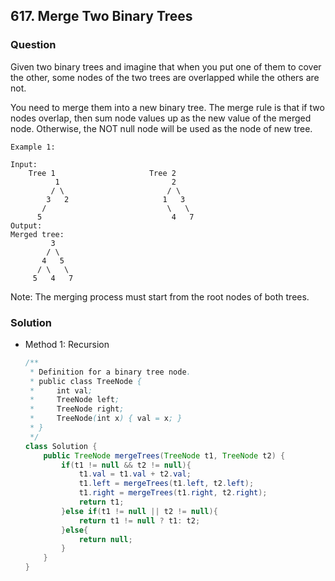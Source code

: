 ## 617. Merge Two Binary Trees

### Question
Given two binary trees and imagine that when you put one of them to cover the other, some nodes of the two trees are overlapped while the others are not.

You need to merge them into a new binary tree. The merge rule is that if two nodes overlap, then sum node values up as the new value of the merged node. Otherwise, the NOT null node will be used as the node of new tree.

```
Example 1:

Input:
	Tree 1                     Tree 2                  
          1                         2                             
         / \                       / \                            
        3   2                     1   3                        
       /                           \   \                      
      5                             4   7                  
Output:
Merged tree:
	     3
	    / \
	   4   5
	  / \   \
	 5   4   7
```

Note: The merging process must start from the root nodes of both trees.

### Solution
* Method 1: Recursion
  ```Java
  /**
   * Definition for a binary tree node.
   * public class TreeNode {
   *     int val;
   *     TreeNode left;
   *     TreeNode right;
   *     TreeNode(int x) { val = x; }
   * }
   */
  class Solution {
      public TreeNode mergeTrees(TreeNode t1, TreeNode t2) {
          if(t1 != null && t2 != null){
              t1.val = t1.val + t2.val;
              t1.left = mergeTrees(t1.left, t2.left);
              t1.right = mergeTrees(t1.right, t2.right);
              return t1;
          }else if(t1 != null || t2 != null){
              return t1 != null ? t1: t2;
          }else{
              return null;
          }
      }
  }
  ```
